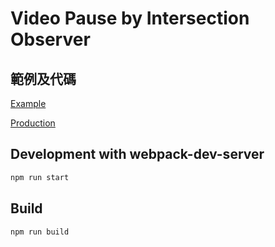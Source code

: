 # Video Pause by Intersection Observer

## 範例及代碼

[Example](https://github.com/exinfinite/videoPause/blob/main/test/index.html)

[Production](https://github.com/exinfinite/videoPause/blob/main/dist/video-pause.js)

## Development with webpack-dev-server

```javascript
npm run start
```

## Build

```javascript
npm run build
```